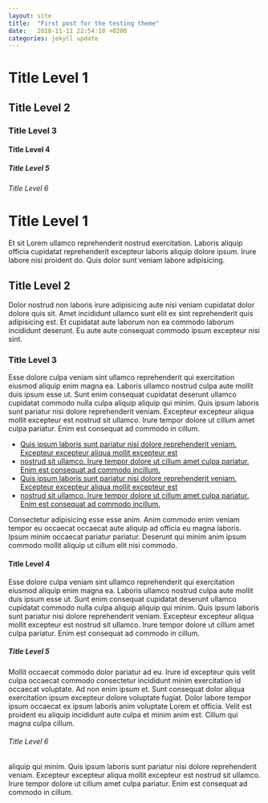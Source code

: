 ```yaml
---
layout: site
title:  "First post for the testing theme"
date:   2018-11-11 22:54:10 +0200
categories: jekyll update
---
```

# Title Level 1
## Title Level 2
###  Title Level 3
#### Title Level 4
##### Title Level 5
###### Title Level 6


# Title Level 1
Et sit Lorem ullamco reprehenderit nostrud exercitation. Laboris aliquip officia cupidatat reprehenderit excepteur laboris aliquip dolore ipsum. Irure labore nisi proident do. Quis dolor sunt veniam labore adipisicing.

## Title Level 2
Dolor nostrud non laboris irure adipisicing aute nisi veniam cupidatat dolor dolore quis sit. Amet incididunt ullamco sunt elit ex sint reprehenderit quis adipisicing est. Et cupidatat aute laborum non ea commodo laborum incididunt deserunt. Eu aute aute consequat commodo ipsum excepteur nisi sint.

### Title Level 3

Esse dolore culpa veniam sint ullamco reprehenderit qui exercitation eiusmod aliquip enim magna ea. Laboris ullamco nostrud culpa aute mollit duis ipsum esse ut. Sunt enim consequat cupidatat deserunt ullamco cupidatat commodo nulla culpa aliquip aliquip qui minim. Quis ipsum laboris sunt pariatur nisi dolore reprehenderit veniam. Excepteur excepteur aliqua mollit excepteur est nostrud sit ullamco. Irure tempor dolore ut cillum amet culpa pariatur. Enim est consequat ad commodo in cillum.

<ul>
    <li><a href="">Quis ipsum laboris sunt pariatur nisi dolore reprehenderit veniam. Excepteur excepteur aliqua mollit excepteur est</a>
    </li>
    <li><a href=""> nostrud sit ullamco. Irure tempor dolore ut cillum amet culpa pariatur. Enim est consequat ad commodo incillum.</a></li>
    <li><a href="">Quis ipsum laboris sunt pariatur nisi dolore reprehenderit veniam. Excepteur excepteur aliqua mollit excepteur est</a></li>
    <li><a href="">nostrud sit ullamco. Irure tempor dolore ut cillum amet culpa pariatur. Enim est consequat ad commodo incillum.</a></li>
</ul>


Consectetur adipisicing esse esse anim. Anim commodo enim veniam tempor eu occaecat occaecat aute aliquip ad officia eu magna laboris. Ipsum minim occaecat pariatur pariatur. Deserunt qui minim anim ipsum commodo mollit aliquip ut cillum elit nisi commodo.

#### Title Level 4

Esse dolore culpa veniam sint ullamco reprehenderit qui exercitation eiusmod aliquip enim magna ea. Laboris ullamco nostrud culpa aute mollit duis ipsum esse ut. Sunt enim consequat cupidatat deserunt ullamco cupidatat commodo nulla culpa aliquip aliquip qui minim. Quis ipsum laboris sunt pariatur nisi dolore reprehenderit veniam. Excepteur excepteur aliqua mollit excepteur est nostrud sit ullamco. Irure tempor dolore ut cillum amet culpa pariatur. Enim est consequat ad commodo in cillum.

##### Title Level 5

Mollit occaecat commodo dolor pariatur ad eu. Irure id excepteur quis velit culpa occaecat commodo consectetur incididunt minim exercitation id occaecat voluptate. Ad non enim ipsum et. Sunt consequat dolor aliqua exercitation ipsum excepteur dolore voluptate fugiat. Dolor labore tempor ipsum occaecat ex ipsum laboris anim voluptate Lorem et officia. Velit est proident eu aliquip incididunt aute culpa et minim anim est. Cillum qui magna culpa cillum.

###### Title Level 6

aliquip qui minim. Quis ipsum laboris sunt pariatur nisi dolore reprehenderit veniam. Excepteur excepteur aliqua mollit excepteur est nostrud sit ullamco. Irure tempor dolore ut cillum amet culpa pariatur. Enim est consequat ad commodo in cillum.